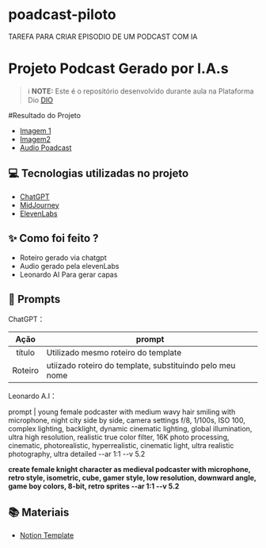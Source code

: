 # poadcast-piloto
TAREFA PARA CRIAR EPISODIO DE UM PODCAST COM IA
# Projeto Podcast Gerado por I.A.s


 > ℹ️ **NOTE:** Este é o repositório desenvolvido durante aula na Plataforma Dio [DIO](https://dio.me)

#Resultado do Projeto

- [Imagem 1](https://github.com/RUTHDINIZ2/poadcast-piloto/blob/main/Leonardo_Phoenix_10_young_female_podcaster_with_medium_wavy_ha_0%20(1).jpg) 
- [Imagem2](https://github.com/RUTHDINIZ2/poadcast-piloto/blob/main/Leonardo_Phoenix_10_create_female_knight_character_as_medieval_1.jpg)
- [Audio Poadcast](https://github.com/RUTHDINIZ2/poadcast-piloto/blob/main/ElevenLabs_2025-01-11T20_03_19_Sarah_pre_s55_sb75_se16_b_m2.mp3)


## 💻 Tecnologias utilizadas no projeto
- [ChatGPT](https://chat.openai.com/) 
- [MidJourney](https://leonardo.ai/)
- [ElevenLabs](https://beta.elevenlabs.io/)


## ✨ Como foi feito ?

- Roteiro gerado via chatgpt
- Audio gerado pela elevenLabs
- Leonardo AI Para gerar capas

## 🧠 Prompts


ChatGPT：

  |   Ação   | prompt                                                                                                                                                                                                                                                                         |
| :------: | ------------------------------------------------------------------------------------------------------------------------------------------------------------------------------------------------------------------------------------------------------------------------------ |
|  título  | Utilizado mesmo roteiro do template|
| Roteiro  | utiizado roteiro do template, substituindo pelo meu nome|


Leonardo A.I：

 prompt                                                                                                                                                                                                                                                                         |
young female podcaster with medium wavy hair smiling with microphone, night city side by side, camera settings f/8, 1/100s, ISO 100, complex lighting, backlight, dynamic cinematic lighting, global illumination, ultra high resolution, realistic true color filter, 16K photo processing, cinematic, photorealistic, hyperrealistic, cinematic light, ultra realistic photography, ultra detailed --ar 1:1 --v 5.2

**create female knight character as medieval podcaster with microphone, retro style, isometric, cube, gamer style, low resolution, downward angle, game boy colors, 8-bit, retro sprites --ar 1:1 --v 5.2**

## 📚 Materiais


- [Notion Template](https://helpful-jump-17b.notion.site/PAS-Podcast-AI-Studio-210489e15d7a4a73b743bb159e45d06f?pvs=4)

